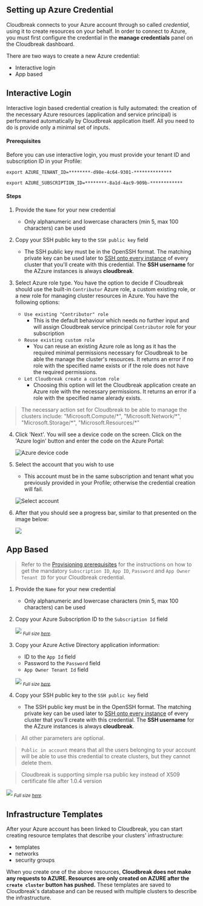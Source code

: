 ## Setting up Azure Credential

Cloudbreak connects to your Azure account through so called *credential*, using it to 
create resources on your behalf. In order to connect to Azure, you must first configure the credential in the **manage credentials** panel on the Cloudbreak dashboard.

There are two ways to create a new Azure credential:

- Interactive login
- App based
  
## Interactive Login

Interactive login based credential creation is fully automated: the creation of the necessary Azure resources (application and service principal) is performaned automatically by Cloudbreak application itself. All you need to do is provide only a minimal set of inputs. 

#### Prerequisites

Before you can use interactive login, you must provide your tenant ID and subscription ID in your Profile:

`export AZURE_TENANT_ID=********-d98e-4c64-9301-**************`

`export AZURE_SUBSCRIPTION_ID=********-8a1d-4ac9-909b-************`

#### Steps

1. Provide the `Name` for your new credential
    * Only alphanumeric and lowercase characters (min 5, max 100 characters) can be used
  
2. Copy your SSH public key to the `SSH public key` field
    * The SSH public key must be in the OpenSSH format. The matching private key can be used later to [SSH onto every instance](operations.md#ssh-to-the-hosts) of every cluster that you'll create with this credential. The **SSH username** for the AZzure instances is always **cloudbreak**.

3. Select Azure role type. You have the option to decide if Cloudbreak should use the built-in `Contributor` Azure role, a custom existing role, or a new role for managing cluster resources in Azure. 
    You have the following options:
    * `Use existing "Contributor" role`
        * This is the default behaviour which needs no further input and will assign Cloudbreak service principal `Contributor` role for your subscription
    * `Reuse existing custom role`
        * You can reuse an existing Azure role as long as it has the required minimal permissions necessary for Cloudbreak to be able the manage the cluster's resources. It returns an error if no role with the specified name exists or if the role does not have the required permissions. 
    * `Let Cloudbreak create a custom role`
        * Choosing this option will let the Cloudbreak application create an Azure role with the necessary permissions. It returns an error if a role with the specified name alerady exists.

> The necessary action set for Cloudbreak to be able to manage the clusters include:
                    "Microsoft.Compute/\*",
                    "Microsoft.Network/\*",
                    "Microsoft.Storage/\*",
                    "Microsoft.Resources/\*"
  
4. Click 'Next'. You will see a device code on the screen. Click on the 'Azure login' button and enter the code on the Azure Portal: 

    ![](/azure/images/azure-device-code.png "Azure device code")
  
5. Select the account that you wish to use 
    * This account must be in the same subscription and tenant what you previously provided in your Profile; otherwise the credential creation will fail. 
    
    ![](/azure/images/azure-select-account.png "Select account") 
  
6. After that you should see a progress bar, similar to that presented on the image below: 

    ![](/azure/images/azure-interactive-3.png)

## App Based

>Refer to the [Provisioning prerequisites](azure.md#azure-application-setup-with-cloudbreak-deployer) for the instructions on how to get the mandatory `Subscription ID`, `App ID`, `Password` and `App Owner Tenant ID` for your Cloudbreak credential.

1. Provide the `Name` for your new credential
    * Only alphanumeric and lowercase characters (min 5, max 100 characters) can be used 
2. Copy your Azure Subscription ID to the `Subscription Id` field

    ![](/azure/images/azure-subscription.png)
    <sub>*Full size [here](/azure/images/azure-subscription.png).*</sub>

3. Copy your Azure Active Directory application information:
    * ID to the `App Id` field
    * Password to the `Password` field
    * `App Owner Tenant Id` field

    ![](/azure/images/azure-application.png)
    <sub>*Full size [here](/azure/images/azure-application.png).*</sub>

4. Copy your SSH public key to the `SSH public key` field
    * The SSH public key must be in the OpenSSH format. The matching private key can be used later to [SSH onto every instance](operations.md#ssh-to-the-hosts) of every cluster that you'll create with this credential. The **SSH username** for the AZzure instances is always **cloudbreak**.

>All other parameters are optional.

>`Public in account` means that all the users belonging to your account will be able to use this credential to create 
clusters, but they cannot delete them.

> Cloudbreak is supporting simple rsa public key instead of X509 certificate file after 1.0.4 version

![](/azure/images/azure-credentials.png)
<sub>*Full size [here](/azure/images/azure-credentials.png).*</sub>

## Infrastructure Templates

After your Azure account has been linked to Cloudbreak, you can start creating resource templates that describe your clusters' 
infrastructure:

- templates
- networks
- security groups

When you create one of the above resources, **Cloudbreak does not make any requests to AZURE. Resources are only created
 on AZURE after the `create cluster` button has pushed.** These templates are saved to Cloudbreak's database and can be 
 reused with multiple clusters to describe the infrastructure.
